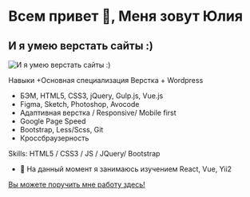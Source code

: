 # Всем привет 👋, Меня зовут Юлия
## И я умею верстать сайты :)
![И я умею верстать сайты :)](https://yuliaqueen.github.io/YuliaQueen/images/Yulia.png)

Навыки
+Основная специализация Верстка + Wordpress
+ БЭМ, HTML5, CSS3, jQuery, Gulp.js, Vue.js
+ Figma, Sketch, Photoshop, Avocode
+ Адаптивная верстка / Responsive/ Mobile first
+ Google Page Speed
+ Bootstrap, Less/Scss, Git
+ Кроссбраузерность

Skills: HTML5 / CSS3 / JS / JQuery/ Bootstrap

- 🌱 На данный момент я занимаюсь изучением React, Vue, Yii2 


[Вы можете поручить мне работу здесь!](https://www.fl.ru/users/youlkas)
